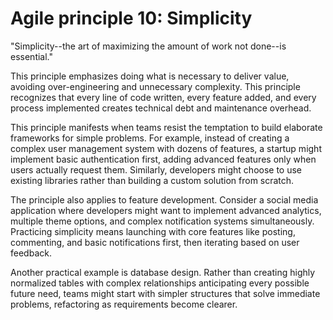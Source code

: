 # Agile principle 10: Simplicity

"Simplicity--the art of maximizing the amount of work not done--is essential."

This principle emphasizes doing what is necessary to deliver value, avoiding over-engineering and unnecessary complexity. This principle recognizes that every line of code written, every feature added, and every process implemented creates technical debt and maintenance overhead.

This principle manifests when teams resist the temptation to build elaborate frameworks for simple problems. For example, instead of creating a complex user management system with dozens of features, a startup might implement basic authentication first, adding advanced features only when users actually request them. Similarly, developers might choose to use existing libraries rather than building a custom solution from scratch.

The principle also applies to feature development. Consider a social media application where developers might want to implement advanced analytics, multiple theme options, and complex notification systems simultaneously. Practicing simplicity means launching with core features like posting, commenting, and basic notifications first, then iterating based on user feedback.

Another practical example is database design. Rather than creating highly normalized tables with complex relationships anticipating every possible future need, teams might start with simpler structures that solve immediate problems, refactoring as requirements become clearer.

